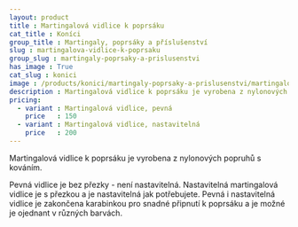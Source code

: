 ```yaml
---
layout: product
title : Martingalová vidlice k poprsáku
cat_title : Koníci
group_title : Martingaly, poprsáky a příslušenství
slug : martingalova-vidlice-k-poprsaku
group_slug : martingaly-poprsaky-a-prislusenstvi
has_image : True
cat_slug : konici
image : /products/konici/martingaly-poprsaky-a-prislusenstvi/martingalova-vidlice-k-poprsaku.jpg
description : Martingalová vidlice k poprsáku je vyrobena z nylonových popruhů s kováním.
pricing:
  - variant : Martingalová vidlice, pevná
    price   : 150
  - variant : Martingalová vidlice, nastavitelná
    price   : 200
---
```


Martingalová vidlice k poprsáku je vyrobena z nylonových popruhů s kováním.

Pevná vidlice je bez přezky - není nastavitelná. Nastavitelná martingalová vidlice je s přezkou a je nastavitelná jak potřebujete.
Pevná i nastavitelná vidlice je zakončena karabinkou pro snadné připnutí k poprsáku a je možné je ojednant v různých barvách.

